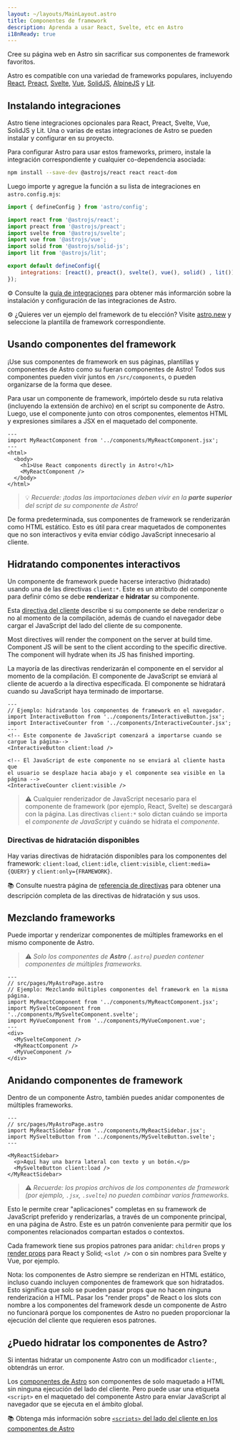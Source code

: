 ```yaml
---
layout: ~/layouts/MainLayout.astro
title: Componentes de framework
description: Aprenda a usar React, Svelte, etc en Astro
i18nReady: true
---
```


Cree su página web en Astro sin sacrificar sus componentes de framework favoritos.

Astro es compatible con una variedad de frameworks populares, incluyendo [React](https://reactjs.org/), [Preact](https://preactjs.com/), [Svelte](https://svelte.dev/), [Vue](https://vuejs.org/), [SolidJS](https://www.solidjs.com/), [AlpineJS](https://alpinejs.dev/) y [Lit](https://lit.dev/).

## Instalando integraciones

Astro tiene integraciones opcionales para React, Preact, Svelte, Vue, SolidJS y Lit. Una o varias de estas integraciones de Astro se pueden instalar y configurar en su proyecto.

Para configurar Astro para usar estos frameworks, primero, instale la integración correspondiente y cualquier co-dependencia asociada:

```bash
npm install --save-dev @astrojs/react react react-dom
```

Luego importe y agregue la función a su lista de integraciones en `astro.config.mjs`:

```js
import { defineConfig } from 'astro/config';

import react from '@astrojs/react';
import preact from '@astrojs/preact';
import svelte from '@astrojs/svelte';
import vue from '@astrojs/vue';
import solid from '@astrojs/solid-js';
import lit from '@astrojs/lit';

export default defineConfig({
	integrations: [react(), preact(), svelte(), vue(), solid() , lit()],
});
```

⚙️ Consulte la [guía de integraciones](/es/guides/integrations-guide/) para obtener más informarción sobre la instalación y configuración de las integraciones de Astro.

⚙️ ¿Quieres ver un ejemplo del framework de tu elección? Visite [astro.new](https://astro.new/) y seleccione la plantilla de framework correspondiente.

## Usando componentes del framework

¡Use sus componentes de framework en sus páginas, plantillas y componentes de Astro como su fueran componentes de Astro! Todos sus componentes pueden vivir juntos en `/src/components`, o pueden organizarse de la forma que desee.

Para usar un componente de framework, impórtelo desde su ruta relativa (incluyendo la extensión de archivo) en el script su componente de Astro. Luego, use el componente junto con otros componentes, elementos HTML y expresiones similares a JSX en el maquetado del componente.

```astro
---
import MyReactComponent from '../components/MyReactComponent.jsx';
---
<html>
  <body>
    <h1>Use React components directly in Astro!</h1>
    <MyReactComponent />
  </body>
</html>
```

> 💡 _Recuerde: ¡todas las importaciones deben vivir en la **parte superior** del script de su componente de Astro!_

De forma predeterminada, sus componentes de framework se renderizarán como HTML estático. Esto es útil para crear maquetados de componentes que no son interactivos y evita enviar código JavaScript innecesario al cliente.

## Hidratando componentes interactivos

Un componente de framework puede hacerse interactivo (hidratado) usando una de las directivas `client:*`. Este es un atributo del componente para definir cómo se debe **renderizar** e **hidratar** su componente.

Esta [directiva del cliente](/es/reference/directives-reference/#client-directives) describe si su componente se debe renderizar o no al momento de la compilación, además de cuando el navegador debe cargar el JavaScript del lado del cliente de su componente.

Most directives will render the component on the server at build time. Component JS will be sent to the client according to the specific directive. The component will hydrate when its JS has finished importing.

La mayoría de las directivas renderizarán el componente en el servidor al momento de la compilación. El componente de JavaScript se enviará al cliente de acuerdo a la directiva específicada. El componente se hidratará cuando su JavaScript haya terminado de importarse.

```astro
---
// Ejemplo: hidratando los componentes de framework en el navegador.
import InteractiveButton from '../components/InteractiveButton.jsx';
import InteractiveCounter from '../components/InteractiveCounter.jsx';
---
<!-- Este componente de JavaScript comenzará a importarse cuando se cargue la página-->
<InteractiveButton client:load />

<!-- El JavaScript de este componente no se enviará al cliente hasta que
el usuario se desplaze hacia abajo y el componente sea visible en la página -->
<InteractiveCounter client:visible />
```

> ⚠️ Cualquier renderizador de JavaScript necesario para el componente de framework (por ejemplo, React, Svelte) se descargará con la página. Las directivas `client:*` solo dictan cuándo se importa el _componente de JavaScript_ y cuándo se hidrata el _componente_.

### Directivas de hidratación disponibles

Hay varias directivas de hidratación disponibles para los componentes del framework: `client:load`, `client:idle`, `client:visible`, `client:media={QUERY}` y `client:only={FRAMEWORK}`.

📚 Consulte nuestra página de [referencia de directivas](/es/reference/directives-reference/#client-directives) para obtener una descripción completa de las directivas de hidratación y sus usos.

## Mezclando frameworks

Puede importar y renderizar componentes de múltiples frameworks en el mismo componente de Astro.

> ⚠️ *Solo los componentes de **Astro** (`.astro`) pueden contener componentes de múltiples frameworks.*

```astro
---
// src/pages/MyAstroPage.astro
// Ejemplo: Mezclando múltiples componentes del framework en la misma página.
import MyReactComponent from '../components/MyReactComponent.jsx';
import MySvelteComponent from '../components/MySvelteComponent.svelte';
import MyVueComponent from '../components/MyVueComponent.vue';
---
<div>
  <MySvelteComponent />
  <MyReactComponent />
  <MyVueComponent />
</div>
```

## Anidando componentes de framework

Dentro de un componente Astro, también puedes anidar componentes de múltiples frameworks.

```astro
---
// src/pages/MyAstroPage.astro
import MyReactSidebar from '../components/MyReactSidebar.jsx';
import MySvelteButton from '../components/MySvelteButton.svelte';
---

<MyReactSidebar>
  <p>Aquí hay una barra lateral con texto y un botón.</p>
  <MySvelteButton client:load />
</MyReactSidebar>
```

> ⚠️ *Recuerde: los propios archivos de los componentes de framework (por ejemplo, `.jsx`, `.svelte`) no pueden combinar varios frameworks.*

Esto le permite crear "aplicaciones" completas en su framework de JavaScript preferido y renderizarlas, a través de un componente principal, en una página de Astro. Este es un patrón conveniente para permitir que los componentes relacionados compartan estados o contextos.

Cada framework tiene sus propios patrones para anidar: `children` props y [render props](https://reactjs.org/docs/render-props.html) para React y Solid; `<slot />` con o sin nombres para Svelte y Vue, por ejemplo.

Nota: los componentes de Astro siempre se renderizan en HTML estático, incluso cuando incluyen componentes de framework que son hidratados. Esto significa que solo se pueden pasar props que no hacen ninguna renderización a HTML. Pasar los "render props" de React o los slots con nombre a los componentes del framework desde un componente de Astro no funcionará porque los componentes de Astro no pueden proporcionar la ejecución del cliente que requieren esos patrones.

## ¿Puedo hidratar los componentes de Astro?

Si intentas hidratar un componente Astro con un modificador `cliente:`, obtendrás un error.

Los [componentes de Astro](/es/core-concepts/astro-components/) son componentes de solo maquetado a HTML sin ninguna ejecución del lado del cliente. Pero puede usar una etiqueta `<script>` en el maquetado del componente Astro para enviar JavaScript al navegador que se ejecuta en el ámbito global.

📚 Obtenga más información sobre [`<scripts>` del lado del cliente en los componentes de Astro](/es/core-concepts/astro-components/#scripts-del-lado-del-cliente)

[mdn-io]: https://developer.mozilla.org/en-US/docs/Web/API/Intersection_Observer_API
[mdn-ric]: https://developer.mozilla.org/en-US/docs/Web/API/Window/requestIdleCallback
[mdn-mm]: https://developer.mozilla.org/en-US/docs/Web/API/Window/matchMedia
